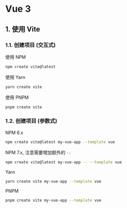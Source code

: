 # Vue 3

## 1. 使用 Vite

### 1.1. 创建项目 (交互式)

使用 NPM

```bash
npm create vite@latest
```

使用 Yarn

```bash
yarn create vite
```

使用 PNPM

```bash
pnpm create vite
```

### 1.2. 创建项目 (参数式)

NPM 6.x

```bash
npm create vite@latest my-vue-app --template vue
```

NPM 7.x, 注意需要增加额外的 `--`

```bash
npm create vite@latest my-vue-app -- --template vue
```

Yarn

```bash
yarn create vite my-vue-app --template vue
```

PNPM

```bash
pnpm create vite my-vue-app --template vue
```
